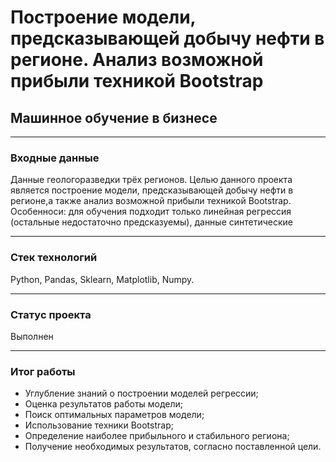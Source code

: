 # Построение модели, предсказывающей добычу нефти в регионе. Анализ возможной прибыли техникой Bootstrap
## Машинное обучение в бизнесе
____
### Входные данные
Данные геологоразведки трёх регионов. Целью данного проекта является построение модели, предсказывающей добычу нефти в регионе,а также анализ возможной прибыли техникой Bootstrap. Особенноси: для обучения подходит только линейная регрессия (остальные недостаточно предсказуемы), данные синтетические

____

### Стек технологий
Python, Pandas, Sklearn, Matplotlib, Numpy.
____

### Статус проекта
Выполнен
____

### Итог работы
- Углубление знаний о построении моделей регрессии;
- Оценка результатов работы модели;
- Поиск оптимальных параметров модели;
- Использование техники Bootstrap;
- Определение наиболее прибыльного и стабильного региона;
- Получение необходимых результатов, согласно поставленной цели.
